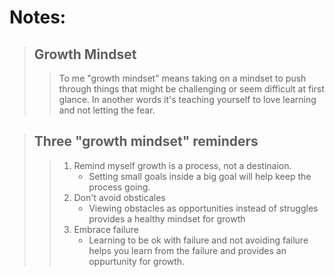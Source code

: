 # Notes:

>## Growth Mindset
>
>> To me "growth mindset" means taking on a mindset to push through things that might be challenging or seem difficult at first glance. In another words it's teaching yourself to love learning and not letting the fear. 

> ## Three "growth mindset" reminders
>>
>> 1. Remind myself growth is a process, not a destinaion. 
>>    - Setting small goals inside a big goal will help keep the process going. 
>> 2. Don't avoid obsticales 
>>    - Viewing obstacles as opportunities instead of struggles provides a healthy mindset for growth
>> 3. Embrace failure
>>    - Learning to be ok with failure and not avoiding failure helps you learn from the failure and provides an oppurtunity for growth. 

